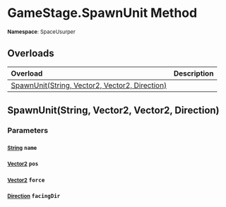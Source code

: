 # GameStage.SpawnUnit Method

<small>**Namespace**: SpaceUsurper</small>

## Overloads

<div markdown="1" class="member-table">

| Overload | Description |
| :------- | ----------- |
| [SpawnUnit(String, Vector2, Vector2, Direction)](#String_Vector2_Vector2_Direction_) |  | 

</div>

## SpawnUnit(String, Vector2, Vector2, Direction)
### Parameters
#### <small>[String](https://docs.microsoft.com/en-us/dotnet/api/system.string?view=netframework-4.5)</small> `name`

#### <small>[Vector2](https://docs.unity3d.com/ScriptReference/Vector2.html)</small> `pos`

#### <small>[Vector2](https://docs.unity3d.com/ScriptReference/Vector2.html)</small> `force`

#### <small>[Direction](../Direction.md)</small> `facingDir`


